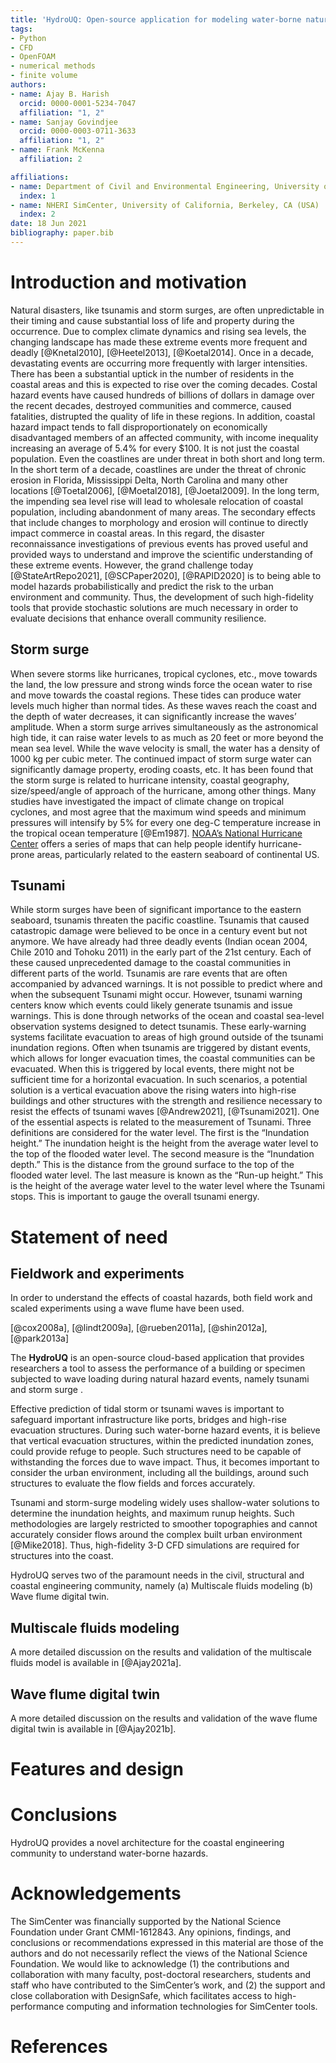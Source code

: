 ```yaml
---
title: 'HydroUQ: Open-source application for modeling water-borne natural hazards'
tags:
- Python
- CFD
- OpenFOAM
- numerical methods
- finite volume
authors:
- name: Ajay B. Harish
  orcid: 0000-0001-5234-7047
  affiliation: "1, 2"
- name: Sanjay Govindjee
  orcid: 0000-0003-0711-3633
  affiliation: "1, 2"
- name: Frank McKenna
  affiliation: 2

affiliations:
- name: Department of Civil and Environmental Engineering, University of California, Berkeley, CA (USA)
  index: 1
- name: NHERI SimCenter, University of California, Berkeley, CA (USA)
  index: 2
date: 18 Jun 2021
bibliography: paper.bib
---
```


# Introduction and motivation

Natural disasters, like tsunamis and storm surges, are often unpredictable in their timing and cause substantial loss of life and property during the occurrence. Due to complex climate dynamics and rising sea levels, the changing landscape has made these extreme events more frequent and deadly [@Knetal2010], [@Heetel2013], [@Koetal2014]. Once in a decade, devastating events are occurring more frequently with larger intensities. There has been a substantial uptick in the number of residents in the coastal areas and this is expected to rise over the coming decades. Costal hazard events have caused hundreds of billions of dollars in damage over the recent decades, destroyed communities and commerce, caused fatalities, distrupted the quality of life in these regions. In addition, coastal hazard impact tends to fall disproportionately on economically disadvantaged members of an affected community, with income inequality increasing an average of 5.4% for every $100. It is not just the coastal population. Even the coastlines are under threat in both short and long term. In the short term of a decade, coastlines are under the threat of chronic erosion in Florida, Mississippi Delta, North Carolina and many other locations [@Toetal2006], [@Moetal2018], [@Joetal2009]. In the long term, the impending sea level rise will lead to wholesale relocation of coastal population, including abandonment of many areas. The secondary effects that include changes to morphology and erosion will continue to directly impact commerce in coastal areas. In this regard, the disaster reconnaissance investigations of previous events has proved useful and provided ways to understand and improve the scientific understanding of these extreme events. However, the grand challenge today [@StateArtRepo2021], [@SCPaper2020], [@RAPID2020] is to being able to model hazards probabilistically and predict the risk to the urban environment and community. Thus, the development of such high-fidelity tools that provide stochastic solutions are much necessary in order to evaluate decisions that enhance overall community resilience.

## Storm surge

When severe storms like hurricanes, tropical cyclones, etc., move towards the land, the low pressure and strong winds force the ocean water to rise and move towards the coastal regions. These tides can produce water levels much higher than normal tides. As these waves reach the coast and the depth of water decreases, it can significantly increase the waves’ amplitude. When a storm surge arrives simultaneously as the astronomical high tide, it can raise water levels to as much as 20 feet or more beyond the mean sea level. While the wave velocity is small, the water has a density of 1000 kg per cubic meter. The continued impact of storm surge water can significantly damage property, eroding coasts, etc. It has been found that the storm surge is related to hurricane intensity, coastal geography, size/speed/angle of approach of the hurricane, among other things. Many studies have investigated the impact of climate change on tropical cyclones, and most agree that the maximum wind speeds and minimum pressures will intensify by 5% for every one deg-C temperature increase in the tropical ocean temperature [@Em1987]. [NOAA’s National Hurricane Center](https://www.arcgis.com/apps/MapSeries/index.html?appid=d9ed7904dbec441a9c4dd7b277935fad) offers a series of maps that can help people identify hurricane-prone areas, particularly related to the eastern seaboard of continental US.

## Tsunami

While storm surges have been of significant importance to the eastern seaboard, tsunamis threaten the pacific coastline. Tsunamis that caused catastropic damage were believed to be once in a century event but not anymore. We have already had three deadly events (Indian ocean 2004, Chile 2010 and Tohoku 2011) in the early part of the 21st century. Each of these caused unprecedented damage to the coastal communities in different parts of the world. Tsunamis are rare events that are often accompanied by advanced warnings. It is not possible to predict where and when the subsequent Tsunami might occur. However, tsunami warning centers know which events could likely generate tsunamis and issue warnings. This is done through networks of the ocean and coastal sea-level observation systems designed to detect tsunamis. These early-warning systems facilitate evacuation to areas of high ground outside of the tsunami inundation regions. Often when tsunamis are triggered by distant events, which allows for longer evacuation times, the coastal communities can be evacuated. When this is triggered by local events, there might not be sufficient time for a horizontal evacuation. In such scenarios, a potential solution is a vertical evacuation above the rising waters into high-rise buildings and other structures with the strength and resilience necessary to resist the effects of tsunami waves [@Andrew2021], [@Tsunami2021]. One of the essential aspects is related to the measurement of Tsunami. Three definitions are considered for the water level. The first is the “Inundation height.” The inundation height is the height from the average water level to the top of the flooded water level. The second measure is the “Inundation depth.” This is the distance from the ground surface to the top of the flooded water level. The last measure is known as the “Run-up height.” This is the height of the average water level to the water level where the Tsunami stops. This is important to gauge the overall tsunami energy.

# Statement of need



## Fieldwork and experiments
In order to understand the effects of coastal hazards, both field work and scaled experiments using a wave flume have been used. 



[@cox2008a], [@lindt2009a], [@rueben2011a], [@shin2012a], [@park2013a]

The **HydroUQ** is an open-source cloud-based application that provides researchers a tool to assess the performance of a building or specimen subjected to wave loading during natural hazard events, namely tsunami and storm surge . 


Effective prediction of tidal storm or tsunami waves is important to safeguard important infrastructure like ports, bridges and high-rise evacuation structures. During such water-borne hazard events, it is believe that vertical evacuation structures, within the predicted inundation zones, could provide refuge to people. Such structures need to be capable of withstanding the forces due to wave impact. Thus, it becomes important to consider the urban environment, including all the buildings, around such structures to evaluate the flow fields and forces accurately.

Tsunami and storm-surge modeling widely uses shallow-water solutions to determine the inundation heights, and maximum runup heights. Such methodologies are largely restricted to smoother topographies and cannot accurately consider flows around the complex built urban environment [@Mike2018]. Thus, high-fidelity 3-D CFD simulations are required for structures into the coast.

HydroUQ serves two of the paramount needs in the civil, structural and coastal engineering community, namely (a) Multiscale fluids modeling (b) Wave flume digital twin.

## Multiscale fluids modeling

A more detailed discussion on the results and validation of the multiscale fluids model is available in [@Ajay2021a].

## Wave flume digital twin

A more detailed discussion on the results and validation of the wave flume digital twin is available in [@Ajay2021b].

# Features and design


# Conclusions

HydroUQ provides a novel architecture for the coastal engineering community to understand water-borne hazards.

# Acknowledgements

The SimCenter was financially supported by the National Science Foundation under Grant CMMI-1612843. Any opinions, findings, and conclusions or recommendations expressed in this material are those of the authors and do not necessarily reflect the views of the National Science Foundation. We would like to acknowledge (1) the contributions and collaboration with many faculty, post-doctoral researchers, students and staff who have contributed to the SimCenter’s work, and (2) the support and close collaboration with DesignSafe, which facilitates access to high-performance computing and information technologies for SimCenter tools.

# References
